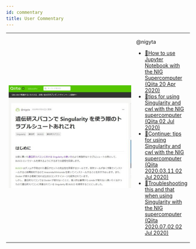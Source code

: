 ```yaml
---
id: commentary
title: User Commentary
---
```



<table>
<tr>
<td width="400">

![](commentary.jpeg)
</td>
<td>


  @nigyta

- [&#x1f517;How to use Jupyter Notebook with the NIG Supercomputer (Qiita 20 Apr 2020)](https://qiita.com/nigyta/items/6cb321735dba0a6215b2)
- [&#x1f517;tips for using Singularity and cwl with the NIG supercomputer (Qiita 02 Jul 2020)](https://qiita.com/nigyta/items/8de4412e590dad7bf2f8)
- [&#x1f517;Continue: tips for using Singularity and cwl with the NIG supercomputer (Qiita 2020.03.11 02 Jul 2020)](https://qiita.com/nigyta/items/e62e8a307918f42baed2)
- [&#x1f517;Troubleshooting this and that when using Singularity with the NIG supercomputer (Qiita 2020.07.02 02 Jul 2020)](https://qiita.com/nigyta/items/bf37787be6153bdbaed1)

</td>
</tr>
</table>
